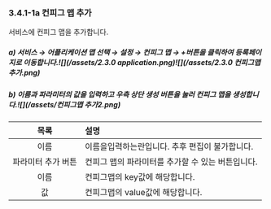 ### 3.4.1-1a 컨피그 맵 추가

서비스에 컨피그 맵을 추가합니다.

##### a\)    서비스 → 어플리케이션 맵 선택 → 설정 → 컨피그 맵 → +버튼을 클릭하여 등록페이지로 이동합니다.![](/assets/2.3.0 application.png)![](/assets/2.3.0 컨피그맵 추가.png)

##### b\) 이름과 파라미터의 값을 입력하고 우측 상단 생성 버튼을 눌러 컨피그 맵을 생성합니다.![](/assets/컨피그맵 추가2.png)

| **목록** | **설명** |
| :---: | :--- |
| 이름 | 이름을입력하는란입니다. 추후 편집이 불가합니다. |
| 파라미터 추가 버튼 | 컨피그 맵의 파라미터를 추가할 수 있는 버튼입니다. |
| 이름 | 컨피그맵의 key값에 해당합니다. |
| 값 | 컨피그맵의 value값에 해당합니다. |




